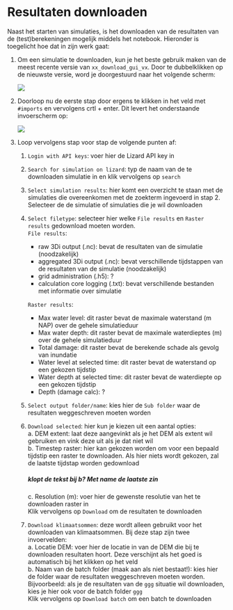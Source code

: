 # Resultaten downloaden
Naast het starten van simulaties, is het downloaden van de resultaten van de (test)berekeningen mogelijk middels het notebook. Hieronder is toegelicht hoe dat in zijn werk gaat:

1. Om een simulatie te downloaden, kun je het beste gebruik maken van de meest recente versie van ``xx_download_gui_vx``. Door te dubbelklikken op de nieuwste versie, word je doorgestuurd naar het volgende scherm:

   ![](../images/usage/notebook_download_simulation_1.png)

2. Doorloop nu de eerste stap door ergens te klikken in het veld met ``#imports`` en vervolgens crtl + enter. Dit levert het onderstaande invoerscherm op:

   ![](../images/usage/notebook_download_simulation_2.png)

3. Loop vervolgens stap voor stap de volgende punten af:

   1. ``Login with API keys``: voer hier de Lizard API key in
   2. ``Search for simulation on lizard``: typ de naam van de te downloaden simulatie in en klik vervolgens op ``search``
   3. ``Select simulation results``: hier komt een overzicht te staan met de simulaties die overeenkomen met de zoekterm ingevoerd in stap 2. Selecteer de de simulatie of simulaties die je wil downloaden
   4. ``Select filetype``: selecteer hier welke ``File results`` en ``Raster results`` gedownload moeten worden. <br>
      ``File results``: <br>
      * raw 3Di output (.nc): bevat de resultaten van de simulatie (noodzakelijk) <br>
      * aggregated 3Di output (.nc): bevat verschillende tijdstappen van de resultaten van de simulatie (noodzakelijk) <br>
      * grid administration (.h5): ? <br>
      * calculation core logging (.txt): bevat verschillende bestanden met informatie over simulatie 

      ``Raster results``: <br>
      * Max water level: dit raster bevat de maximale waterstand (m NAP) over de gehele simulatieduur <br>
      * Max water depth: dit raster bevat de maximale waterdieptes (m) over de gehele simulatieduur <br>
      * Total damage: dit raster bevat de berekende schade als gevolg van inundatie <br>
      * Water level at selected time: dit raster bevat de waterstand op een gekozen tijdstip <br>
      * Water depth at selected time: dit raster bevat de waterdiepte op een gekozen tijdstip <br>
      * Depth (damage calc): ? 
   5. ``Select output folder/name``: kies hier de ``Sub folder`` waar de resultaten weggeschreven moeten worden 
   6. ``Download selected``: hier kun je kiezen uit een aantal opties:<br>
      a. DEM extent: laat deze aangevinkt als je het DEM als extent wil gebruiken en vink deze uit als je dat niet wil<br>
      b. Timestep raster: hier kan gekozen worden om voor een bepaald tijdstip een raster te downloaden. Als hier niets wordt gekozen, zal de laatste tijdstap worden gedownload <br>
      ##### klopt de tekst bij b? Met name de laatste zin
      c. Resolution (m): voer hier de gewenste resolutie van het te downloaden raster in <br>
   Klik vervolgens op ``Download`` om de resultaten te downloaden
   7. ``Download klimaatsommen``: deze wordt alleen gebruikt voor het downloaden van klimaatsommen. Bij deze stap zijn twee invoervelden: <br>
      a. Locatie DEM: voer hier de locatie in van de DEM die bij te downloaden resultaten hoort. Deze verschijnt als het goed is automatisch bij het klikken op het veld <br>
      b. Naam van de batch folder (maak aan als niet bestaat!): kies hier de folder waar de resultaten weggeschreven moeten worden. Bijvoorbeeld: als je de resultaten van de ``ggg`` situatie wil downloaden, kies je hier ook voor de batch folder ``ggg`` <br>
      Klik vervolgens op ``Download batch`` om een batch te downloaden
